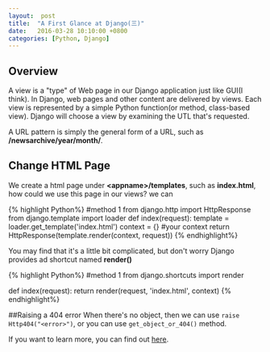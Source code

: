 ```yaml
---
layout:  post
title:  "A First Glance at Django(三)"
date:	2016-03-28 10:10:00 +0800
categories: [Python, Django]
---
```


## Overview
A view is a "type" of Web page in our Django application just like GUI(I think). In Django, web pages and other content are delivered by views. Each view is represented by a simple Python function(or method, class-based view). Django will choose a view by examining the UTL that's requested.

A URL pattern is simply the general form of a URL, such as **/newsarchive/year/month/**.

## Change HTML Page
We create a html page under **\<appname\>/templates**, such as **index.html**, how could we use this page in our views? we can

{% highlight Python%}
#method 1
from django.http import HttpResponse
from django.template import loader
def index(request):
   template = loader.get_template('index.html')
   context = {} #your context
   return HttpResponse(template.render(context, request))
{% endhighlight%}

You may find that it's a little bit complicated, but don't worry Django provides ad shortcut named **render()**

{% highlight Python%}
#method 1
from django.shortcuts import render

def index(request):
   return render(request, 'index.html', context)
{% endhighlight%}

##Raising a 404 error
When there's no object, then we can use `raise Http404("<error>")`, or you can use `get_object_or_404()` method.

If you want to learn more, you can find out [here](https://docs.djangoproject.com/en/1.9/intro/tutorial03/).
